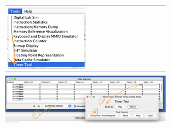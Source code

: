 
| |
|-|
| <img src=images/LAB5_TimerTool.png width='50%' height='50%' > </img> |
<img src=images/LAB5_TimerTool-reading.png width='' height='' > </img>
